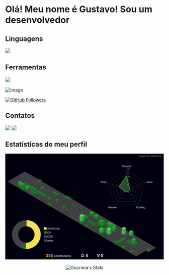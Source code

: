 # Olá! Meu nome é Gustavo! Sou um desenvolvedor


## Linguagens
 <a href="https://skillicons.dev">
    <img src="https://skillicons.dev/icons?i=react,vite,html,js,css,cs" />
  </a>  
  
## Ferramentas
 <a href="https://skillicons.dev">
    <img src="https://skillicons.dev/icons?i=visualstudio,vscode,postgres,npm,nodejs,arduino,discord,figma,github,postman,net,aws,docker" />
  </a>  
  
  ![image](https://github.com/user-attachments/assets/e0062e50-8695-4b79-bf4c-dc5bc4473286)

  <a href="https://github.com/Gucrima">
    <img src="https://img.shields.io/github/followers/Gucrima?label=Followers&logo=github&style=for-the-badge" alt="GitHub Followers" />
  </a>

## Contatos
<a href="mailto:gusssoares09@gmail.com"><img src="https://skillicons.dev/icons?i=gmail" /></a>
<a href="https://www.linkedin.com/in/gustavo-franco-83b4022a7/"><img src="https://skillicons.dev/icons?i=linkedin" /></a>

## Estatísticas do meu perfil
![Status](./profile-3d-contrib/profile-night-green.svg)
<p align="center">
  <img src="https://github-readme-stats.vercel.app/api?username=Gucrima&theme=gotham&show_icons=true&hide_border=false&count_private=true" alt="Gucrima's Stats" />
</p>


